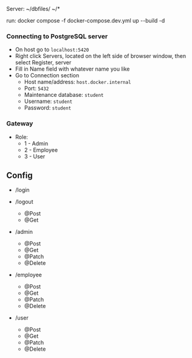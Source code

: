 Server:
~/dbfiles/
~/*

run: docker compose -f docker-compose.dev.yml up --build -d

### Connecting to PostgreSQL server
* On host go to `localhost:5420`
* Right click Servers, located on the left side of browser window, then select Register, server
* Fill in Name field with whatever name you like
* Go to Connection section
  * Host name/address: `host.docker.internal`
  * Port: `5432`
  * Maintenance database: `student`
  * Username: `student`
  * Password: `student`


### Gateway
* Role:
  * 1 - Admin
  * 2 - Employee
  * 3 - User

## Config
* /login  
* /logout
  * @Post 
  * @Get

* /admin 
  * @Post
  * @Get
  * @Patch
  * @Delete
* /employee
  * @Post
  * @Get
  * @Patch
  * @Delete
* /user
  * @Post
  * @Get
  * @Patch
  * @Delete